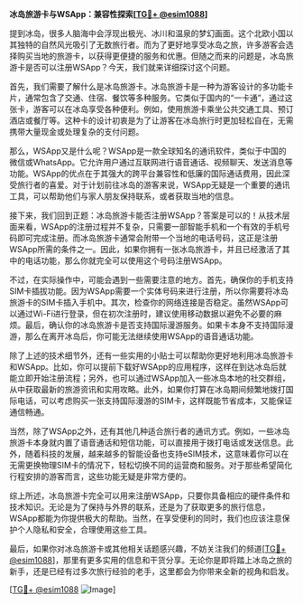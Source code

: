 **冰岛旅游卡与WSApp：兼容性探索[[TG💪+ @esim1088](https://t.me/s/esim1088)]**

提到冰岛，很多人脑海中会浮现出极光、冰川和温泉的梦幻画面。这个北欧小国以其独特的自然风光吸引了无数旅行者。而为了更好地享受冰岛之旅，许多游客会选择购买当地的旅游卡，以获得更便捷的服务和优惠。但随之而来的问题是，冰岛旅游卡是否可以注册WSApp？今天，我们就来详细探讨这个问题。

首先，我们需要了解什么是冰岛旅游卡。冰岛旅游卡是一种为游客设计的多功能卡片，通常包含了交通、住宿、餐饮等多种服务。它类似于国内的“一卡通”，通过这张卡，游客可以在冰岛享受各种便利。例如，使用旅游卡乘坐公共交通工具、预订酒店或餐厅等。这种卡的设计初衷是为了让游客在冰岛旅行时更加轻松自在，无需携带大量现金或处理复杂的支付问题。

那么，WSApp又是什么呢？WSApp是一款全球知名的通讯软件，类似于中国的微信或WhatsApp。它允许用户通过互联网进行语音通话、视频聊天、发送消息等功能。WSApp的优点在于其强大的跨平台兼容性和低廉的国际通话费用，因此深受旅行者的喜爱。对于计划前往冰岛的游客来说，WSApp无疑是一个重要的通讯工具，可以帮助他们与家人朋友保持联系，或者获取当地的信息。

接下来，我们回到正题：冰岛旅游卡能否注册WSApp？答案是可以的！从技术层面来看，WSApp的注册过程并不复杂，只需要一部智能手机和一个有效的手机号码即可完成注册。而冰岛旅游卡通常会附带一个当地的电话号码，这正是注册WSApp所需的条件之一。因此，如果你拥有一张冰岛旅游卡，并且已经激活了其中的电话功能，那么你就完全可以使用这个号码注册WSApp。

不过，在实际操作中，可能会遇到一些需要注意的地方。首先，确保你的手机支持SIM卡插拔功能。因为WSApp需要一个实体号码来进行注册，所以你需要将冰岛旅游卡的SIM卡插入手机中。其次，检查你的网络连接是否稳定。虽然WSApp可以通过Wi-Fi进行登录，但在初次注册时，建议使用移动数据以避免不必要的麻烦。最后，确认你的冰岛旅游卡是否支持国际漫游服务。如果卡本身不支持国际漫游，那么在离开冰岛后，你可能无法继续使用WSApp的语音通话功能。

除了上述的技术细节外，还有一些实用的小贴士可以帮助你更好地利用冰岛旅游卡和WSApp。比如，你可以提前下载好WSApp的应用程序，这样在到达冰岛后就能立即开始注册流程；另外，也可以通过WSApp加入一些冰岛本地的社交群组，从中获取最新的旅游资讯和实用攻略。此外，如果你打算在冰岛期间频繁地拨打国际电话，可以考虑购买一张支持国际漫游的SIM卡，这样既能节省成本，又能保证通信畅通。

当然，除了WSApp之外，还有其他几种适合旅行者的通讯方式。例如，一些冰岛旅游卡本身就内置了语音通话和短信功能，可以直接用于拨打电话或发送信息。此外，随着科技的发展，越来越多的智能设备也支持eSIM技术，这意味着你可以在无需更换物理SIM卡的情况下，轻松切换不同的运营商和服务。对于那些希望简化行程安排的游客而言，这些功能无疑是非常方便的。

综上所述，冰岛旅游卡完全可以用来注册WSApp，只要你具备相应的硬件条件和技术知识。无论是为了保持与外界的联系，还是为了获取更多的旅行信息，WSApp都能为你提供极大的帮助。当然，在享受便利的同时，我们也应该注意保护个人隐私和安全，合理使用这些工具。

最后，如果你对冰岛旅游卡或其他相关话题感兴趣，不妨关注我们的频道[[TG💪+ @esim1088](https://t.me/s/esim1088)]，那里有更多实用的信息和干货分享。无论你是即将踏上冰岛之旅的新手，还是已经有过多次旅行经验的老手，这里都会为你带来全新的视角和启发。

[[TG💪+ @esim1088](https://t.me/s/esim1088) ![Image](https://i.postimg.cc/4NQfJmqS/Snipaste-2025-05-13-00-14-12.png)]